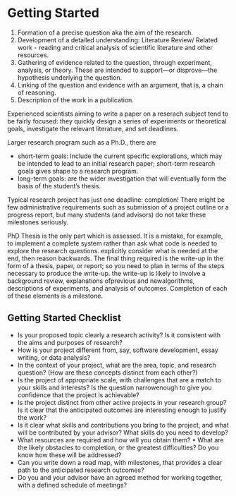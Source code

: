 # Getting Started

1. Formation of a precise question aka the aim of the research.
2. Development of a detailed understanding: Literature Review/ Related work - reading and critical analysis of scientific literature and other resources.
3. Gathering of evidence related to the question, through experiment, analysis, or theory. These are intended to support—or disprove—the hypothesis underlying the question.
4. Linking of the question and evidence with an argument, that is, a chain of reasoning.
5. Description of the work in a publication.

Experienced scientists aiming to write a paper on a reserach subject tend to be fairly focused: they quickly design a series of experiments or theoretical goals, investigate the relevant literature, and set deadlines.

Larger research program such as a Ph.D., there are

- short-term goals: Include the current specific explorations, which may be intended to lead to an initial research paper; short-term research goals gives shape to a research program.
- long-term goals: are the wider investigation that will eventually form the basis of the student’s thesis.

Typical research project has just one deadline: completion! There might be few administrative requirements such as submission of a project outline or a progress report, but many students (and advisors) do not take these milestones seriously.

PhD Thesis is the only part which is assessed. It is a mistake, for example, to implement a complete system rather than ask what code is needed to explore the research questions.
explicitly consider what is needed at the end, then reason backwards. The final thing required is the write-up in the form of a thesis, paper, or report; so you need to plan in terms of the steps necessary to produce the write-up. the write-up is likely to involve a background review, explanations ofprevious and newalgorithms, descriptions of experiments, and analysis of outcomes. Completion of each of these elements is a milestone.

## Getting Started Checklist

- Is your proposed topic clearly a research activity? Is it consistent with the aims and purposes of research?
- How is your project different from, say, software development, essay writing, or data analysis?
- In the context of your project, what are the area, topic, and research question? (How are these concepts distinct from each other?)
- Is the project of appropriate scale, with challenges that are a match to your skills and interests? Is the question narrowenough to give you confidence that the project is achievable?
- Is the project distinct from other active projects in your research group? Is it clear that the anticipated outcomes are interesting enough to justify the work?
- Is it clear what skills and contributions you bring to the project, and what will be contributed by your advisor? What skills do you need to develop?
- What resources are required and how will you obtain them? • What are the likely obstacles to completion, or the greatest difficulties? Do you know how these will be addressed?
- Can you write down a road map, with milestones, that provides a clear path to the anticipated research outcomes?
- Do you and your advisor have an agreed method for working together, with a defined schedule of meetings?
